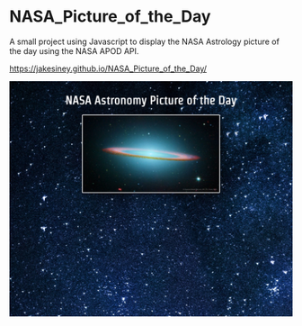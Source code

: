 # NASA_Picture_of_the_Day

A small project using Javascript to display the NASA Astrology picture of the day using the NASA APOD API.

https://jakesiney.github.io/NASA_Picture_of_the_Day/

![Alt text](pots_screenshot.jpg)
